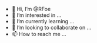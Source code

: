 - 👋 Hi, I’m @RFoe
- 👀 I’m interested in ...
- 🌱 I’m currently learning ...
- 💞️ I’m looking to collaborate on ...
- 📫 How to reach me ...

<!---
RFoe/RFoe is a ✨ special ✨ repository because its `README.md` (this file) appears on your GitHub profile.
You can click the Preview link to take a look at your changes.
--->
